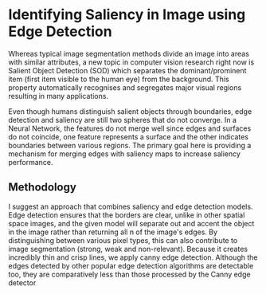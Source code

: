 # Identifying Saliency in Image using Edge Detection
Whereas typical image segmentation methods divide an image into areas with similar attributes, a new topic in computer vision research right now is Salient Object Detection (SOD) which separates the dominant/prominent item (first item visible to the human eye) from the background. This property automatically recognises and segregates major visual regions resulting in many applications. 

Even though humans distinguish salient objects through boundaries, edge detection and saliency are still two spheres that do not converge. In a Neural Network, the features do not merge well since edges and surfaces do not coincide, one feature represents a surface and the other indicates boundaries between various regions. The primary goal here is providing a mechanism for merging edges with saliency maps to increase saliency performance. 

## Methodology
I suggest an approach that combines saliency and edge detection models. Edge detection ensures that the borders are clear, unlike in other spatial space images, and the given model will separate out and accent the object in the image rather than returning all n of the image's edges. By distinguishing between various pixel types, this can also contribute to image segmentation (strong, weak and non-relevant). Because it creates incredibly thin and crisp lines, we apply canny edge detection. Although the edges detected by other popular edge detection algorithms are detectable too, they are comparatively less than those processed by the Canny edge detector

